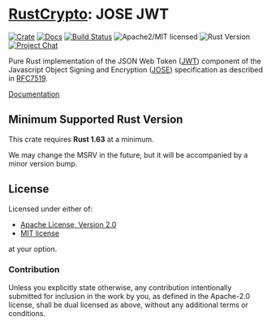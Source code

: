 # [RustCrypto]: JOSE JWT

[![Crate][crate-image]][crate-link]
[![Docs][docs-image]][docs-link]
[![Build Status][build-image]][build-link]
![Apache2/MIT licensed][license-image]
![Rust Version][rustc-image]
[![Project Chat][chat-image]][chat-link]

Pure Rust implementation of the JSON Web Token ([JWT]) component of the
Javascript Object Signing and Encryption ([JOSE]) specification as described
in [RFC7519].

[Documentation][docs-link]

## Minimum Supported Rust Version

This crate requires **Rust 1.63** at a minimum.

We may change the MSRV in the future, but it will be accompanied by a minor
version bump.

## License

Licensed under either of:

* [Apache License, Version 2.0](http://www.apache.org/licenses/LICENSE-2.0)
* [MIT license](http://opensource.org/licenses/MIT)

at your option.

### Contribution

Unless you explicitly state otherwise, any contribution intentionally submitted
for inclusion in the work by you, as defined in the Apache-2.0 license, shall be
dual licensed as above, without any additional terms or conditions.

[//]: # (badges)

[crate-image]: https://buildstats.info/crate/jose-jwt
[crate-link]: https://crates.io/crates/jose-jwt
[docs-image]: https://docs.rs/jose-jwt/badge.svg
[docs-link]: https://docs.rs/jose-jwt/
[license-image]: https://img.shields.io/badge/license-Apache2.0/MIT-blue.svg
[rustc-image]: https://img.shields.io/badge/rustc-1.63+-blue.svg
[chat-image]: https://img.shields.io/badge/zulip-join_chat-blue.svg
[chat-link]: https://rustcrypto.zulipchat.com/#narrow/stream/300570-formats
[build-image]: https://github.com/RustCrypto/JOSE/actions/workflows/jose-jwt.yml/badge.svg
[build-link]: https://github.com/RustCrypto/JOSE/actions/workflows/jose-jwt.yml

[//]: # (links)

[RustCrypto]: https://github.com/RustCrypto/
[JWT]: https://jose.readthedocs.io/en/latest/#jwt
[JOSE]: https://jose.readthedocs.io/
[RFC7519]: https://www.rfc-editor.org/rfc/rfc7519
